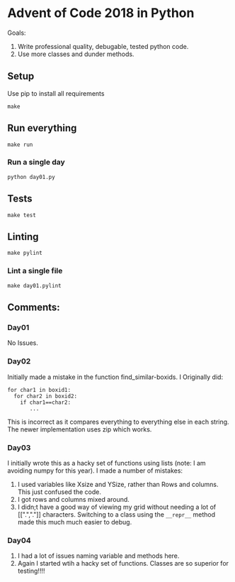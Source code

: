 # Advent of Code 2018 in Python

Goals:
1. Write professional quality, debugable, tested python code.
2. Use more classes and dunder methods.


## Setup

Use pip to install all requirements

```
make
```

## Run everything

```
make run
```

### Run a single day

```
python day01.py
```

## Tests

```
make test
```

## Linting

```
make pylint
```

### Lint a single file

```
make day01.pylint
```

## Comments:
### Day01
No Issues.

### Day02
Initially made a mistake in the function find_similar-boxids. 
I Originally did:
```
for char1 in boxid1:
  for char2 in boxid2:
    if char1==char2:
       ...
```
This is incorrect as it compares everything to everything else in each string. The newer implementation uses zip which works.

### Day03
I initially wrote this as a hacky set of functions using lists (note: I am avoiding numpy for this year).
I made a number of mistakes:
1. I used variables like Xsize and YSize, rather than Rows and columns. This just confused the code.
2. I got rows and columns mixed around.
3. I didn;t have a good way of viewing my grid without needing a lot of [[".","."]] characters. Switching to a class using the ```__repr__``` method made this much much easier to debug.

### Day04
1. I had a lot of issues naming variable and methods here. 
2. Again I started wtih a hacky set of functions. Classes are so superior for testing!!!!
